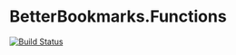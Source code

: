 # BetterBookmarks.Functions

[![Build Status](https://dev.azure.com/idelata/github-cicd/_apis/build/status/blinard.better-bookmarks?branchName=master)](https://dev.azure.com/idelata/github-cicd/_build/latest?definitionId=3&branchName=master)